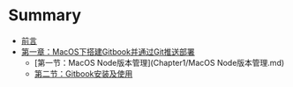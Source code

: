 # Summary

* [前言](README.md)
* [第一章：MacOS下搭建Gitbook并通过Git推送部署](Chapter/MacOS下搭建Gitbook并通过Git推送部署.md)
    * [第一节：MacOS Node版本管理](Chapter1/MacOS Node版本管理.md)
    * [第二节：Gitbook安装及使用](Chapter1/GitBook安装及使用.md)

